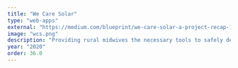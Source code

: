```yaml
---
title: "We Care Solar"
type: "web-apps"
external: "https://medium.com/blueprint/we-care-solar-a-project-recap-11b0025ac30c"
image: "wcs.png"
description: "Providing rural midwives the necessary tools to safely deliver children · Blueprint, Tech for NPOs · React"
year: "2020"
order: 36.0
---
```

